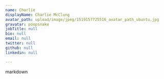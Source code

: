 ```yaml
---
name: Charlie
displayName: Charlie McClung
avatar_path: upload/image/jpeg/1519157725516_avatar_path_ubuntu.jpg
gravatar: poopsnake
jobTitle: null
bio: null
email: null
twitter: null
github: null
linkedin: null

---
```


markdown

